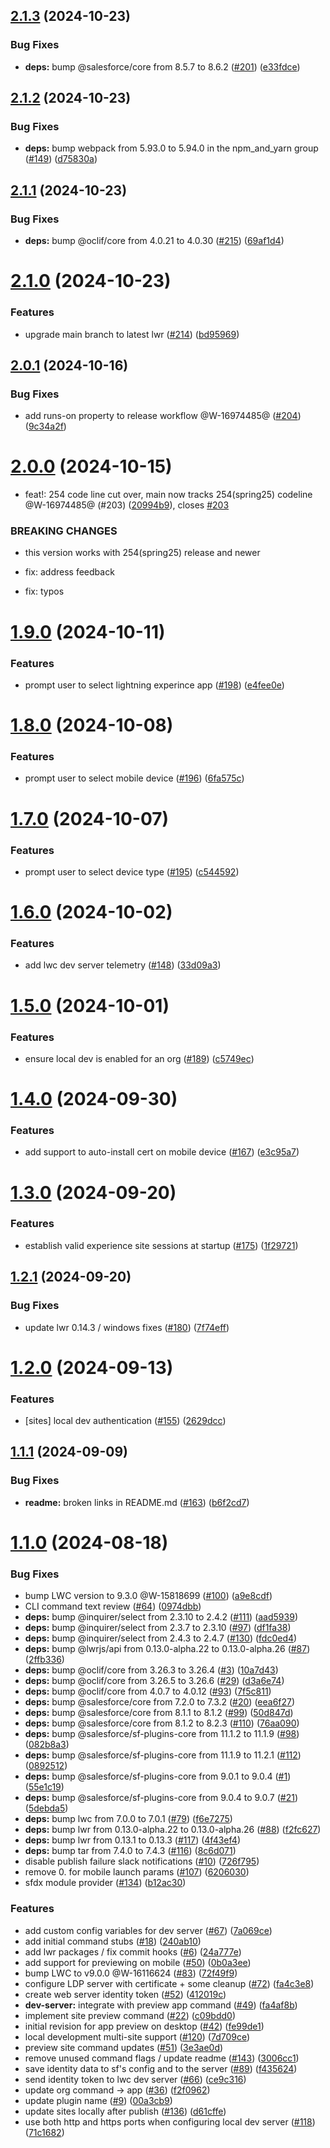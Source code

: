 ## [2.1.3](https://github.com/salesforcecli/plugin-lightning-dev/compare/2.1.2...2.1.3) (2024-10-23)

### Bug Fixes

- **deps:** bump @salesforce/core from 8.5.7 to 8.6.2 ([#201](https://github.com/salesforcecli/plugin-lightning-dev/issues/201)) ([e33fdce](https://github.com/salesforcecli/plugin-lightning-dev/commit/e33fdcef1158971b1fc4f39ac9a3537f8bb80b50))

## [2.1.2](https://github.com/salesforcecli/plugin-lightning-dev/compare/2.1.1...2.1.2) (2024-10-23)

### Bug Fixes

- **deps:** bump webpack from 5.93.0 to 5.94.0 in the npm_and_yarn group ([#149](https://github.com/salesforcecli/plugin-lightning-dev/issues/149)) ([d75830a](https://github.com/salesforcecli/plugin-lightning-dev/commit/d75830a3c9fb3308681e832f33c624c6550fc852))

## [2.1.1](https://github.com/salesforcecli/plugin-lightning-dev/compare/2.1.0...2.1.1) (2024-10-23)

### Bug Fixes

- **deps:** bump @oclif/core from 4.0.21 to 4.0.30 ([#215](https://github.com/salesforcecli/plugin-lightning-dev/issues/215)) ([69af1d4](https://github.com/salesforcecli/plugin-lightning-dev/commit/69af1d453c124b4a64fdd65be8ce70b4f016b9d3))

# [2.1.0](https://github.com/salesforcecli/plugin-lightning-dev/compare/2.0.1...2.1.0) (2024-10-23)

### Features

- upgrade main branch to latest lwr ([#214](https://github.com/salesforcecli/plugin-lightning-dev/issues/214)) ([bd95969](https://github.com/salesforcecli/plugin-lightning-dev/commit/bd9596927654495d73b61d01460edace0b632c8e))

## [2.0.1](https://github.com/salesforcecli/plugin-lightning-dev/compare/2.0.0...2.0.1) (2024-10-16)

### Bug Fixes

- add runs-on property to release workflow @W-16974485@ ([#204](https://github.com/salesforcecli/plugin-lightning-dev/issues/204)) ([9c34a2f](https://github.com/salesforcecli/plugin-lightning-dev/commit/9c34a2f80164aca498d702d5e8bb06cb1b87da49))

# [2.0.0](https://github.com/salesforcecli/plugin-lightning-dev/compare/1.9.0...2.0.0) (2024-10-15)

- feat!: 254 code line cut over, main now tracks 254(spring25) codeline @W-16974485@ (#203) ([20994b9](https://github.com/salesforcecli/plugin-lightning-dev/commit/20994b90f23635e43cb780a3d359ca1fb3b688dd)), closes [#203](https://github.com/salesforcecli/plugin-lightning-dev/issues/203)

### BREAKING CHANGES

- this version works with 254(spring25) release and newer

- fix: address feedback

- fix: typos

# [1.9.0](https://github.com/salesforcecli/plugin-lightning-dev/compare/1.8.0...1.9.0) (2024-10-11)

### Features

- prompt user to select lightning experince app ([#198](https://github.com/salesforcecli/plugin-lightning-dev/issues/198)) ([e4fee0e](https://github.com/salesforcecli/plugin-lightning-dev/commit/e4fee0e978e6362fcca1244d713b6722123e7562))

# [1.8.0](https://github.com/salesforcecli/plugin-lightning-dev/compare/1.7.0...1.8.0) (2024-10-08)

### Features

- prompt user to select mobile device ([#196](https://github.com/salesforcecli/plugin-lightning-dev/issues/196)) ([6fa575c](https://github.com/salesforcecli/plugin-lightning-dev/commit/6fa575c5df5f49b16ef57f4ddfa06efec0393f65))

# [1.7.0](https://github.com/salesforcecli/plugin-lightning-dev/compare/1.6.0...1.7.0) (2024-10-07)

### Features

- prompt user to select device type ([#195](https://github.com/salesforcecli/plugin-lightning-dev/issues/195)) ([c544592](https://github.com/salesforcecli/plugin-lightning-dev/commit/c54459285ff9d9e2ed072588a2aadeb47b4c56c1))

# [1.6.0](https://github.com/salesforcecli/plugin-lightning-dev/compare/1.5.0...1.6.0) (2024-10-02)

### Features

- add lwc dev server telemetry ([#148](https://github.com/salesforcecli/plugin-lightning-dev/issues/148)) ([33d09a3](https://github.com/salesforcecli/plugin-lightning-dev/commit/33d09a311560a1b7597f80001bff995661896643))

# [1.5.0](https://github.com/salesforcecli/plugin-lightning-dev/compare/1.4.0...1.5.0) (2024-10-01)

### Features

- ensure local dev is enabled for an org ([#189](https://github.com/salesforcecli/plugin-lightning-dev/issues/189)) ([c5749ec](https://github.com/salesforcecli/plugin-lightning-dev/commit/c5749eca230097c5b3d57d18d4967df8408e1cfa))

# [1.4.0](https://github.com/salesforcecli/plugin-lightning-dev/compare/1.3.0...1.4.0) (2024-09-30)

### Features

- add support to auto-install cert on mobile device ([#167](https://github.com/salesforcecli/plugin-lightning-dev/issues/167)) ([e3c95a7](https://github.com/salesforcecli/plugin-lightning-dev/commit/e3c95a780cabad924ecf9870c6d1881bbcfbea11))

# [1.3.0](https://github.com/salesforcecli/plugin-lightning-dev/compare/1.2.1...1.3.0) (2024-09-20)

### Features

- establish valid experience site sessions at startup ([#175](https://github.com/salesforcecli/plugin-lightning-dev/issues/175)) ([1f29721](https://github.com/salesforcecli/plugin-lightning-dev/commit/1f29721e710524bce1508672167aab53678db08d))

## [1.2.1](https://github.com/salesforcecli/plugin-lightning-dev/compare/1.2.0...1.2.1) (2024-09-20)

### Bug Fixes

- update lwr 0.14.3 / windows fixes ([#180](https://github.com/salesforcecli/plugin-lightning-dev/issues/180)) ([7f74eff](https://github.com/salesforcecli/plugin-lightning-dev/commit/7f74effc23898ee18d226ce1b7bd8130b0bd954d))

# [1.2.0](https://github.com/salesforcecli/plugin-lightning-dev/compare/1.1.1...1.2.0) (2024-09-13)

### Features

- [sites] local dev authentication ([#155](https://github.com/salesforcecli/plugin-lightning-dev/issues/155)) ([2629dcc](https://github.com/salesforcecli/plugin-lightning-dev/commit/2629dcc6dd519894fc69f66f57827357ece0f6c8))

## [1.1.1](https://github.com/salesforcecli/plugin-lightning-dev/compare/1.1.0...1.1.1) (2024-09-09)

### Bug Fixes

- **readme:** broken links in README.md ([#163](https://github.com/salesforcecli/plugin-lightning-dev/issues/163)) ([b6f2cd7](https://github.com/salesforcecli/plugin-lightning-dev/commit/b6f2cd7d7bffbdf1cf2b98e8b37104aa51c385f6))

# [1.1.0](https://github.com/salesforcecli/plugin-lightning-dev/compare/55e1c19e84b534ecd35824f651c6f6b85c3eec1e...1.1.0) (2024-08-18)

### Bug Fixes

- bump LWC version to 9.3.0 @W-15818699 ([#100](https://github.com/salesforcecli/plugin-lightning-dev/issues/100)) ([a9e8cdf](https://github.com/salesforcecli/plugin-lightning-dev/commit/a9e8cdf576ff966692e9d68d604b9431dac7223b))
- CLI command text review ([#64](https://github.com/salesforcecli/plugin-lightning-dev/issues/64)) ([0974dbb](https://github.com/salesforcecli/plugin-lightning-dev/commit/0974dbb4da8262f40339d95115023d82de6eacfa))
- **deps:** bump @inquirer/select from 2.3.10 to 2.4.2 ([#111](https://github.com/salesforcecli/plugin-lightning-dev/issues/111)) ([aad5939](https://github.com/salesforcecli/plugin-lightning-dev/commit/aad5939de3d2832d317b137d05072aedda2c6903))
- **deps:** bump @inquirer/select from 2.3.7 to 2.3.10 ([#97](https://github.com/salesforcecli/plugin-lightning-dev/issues/97)) ([df1fa38](https://github.com/salesforcecli/plugin-lightning-dev/commit/df1fa38124c0576dd15f3410ae39f377cee93546))
- **deps:** bump @inquirer/select from 2.4.3 to 2.4.7 ([#130](https://github.com/salesforcecli/plugin-lightning-dev/issues/130)) ([fdc0ed4](https://github.com/salesforcecli/plugin-lightning-dev/commit/fdc0ed4a82be57713799cfbab42d3b8bb8b49fb9))
- **deps:** bump @lwrjs/api from 0.13.0-alpha.22 to 0.13.0-alpha.26 ([#87](https://github.com/salesforcecli/plugin-lightning-dev/issues/87)) ([2ffb336](https://github.com/salesforcecli/plugin-lightning-dev/commit/2ffb336afe5c659024f266f043ba6e9965cb86f6))
- **deps:** bump @oclif/core from 3.26.3 to 3.26.4 ([#3](https://github.com/salesforcecli/plugin-lightning-dev/issues/3)) ([10a7d43](https://github.com/salesforcecli/plugin-lightning-dev/commit/10a7d43632f8e39397c722d3d99fee222b354b1c))
- **deps:** bump @oclif/core from 3.26.5 to 3.26.6 ([#29](https://github.com/salesforcecli/plugin-lightning-dev/issues/29)) ([d3a6e74](https://github.com/salesforcecli/plugin-lightning-dev/commit/d3a6e749a06f9367d08f25b08b8ed98363fda00a))
- **deps:** bump @oclif/core from 4.0.7 to 4.0.12 ([#93](https://github.com/salesforcecli/plugin-lightning-dev/issues/93)) ([7f5c811](https://github.com/salesforcecli/plugin-lightning-dev/commit/7f5c811ad13fab06249ee1b0c81044fcf2eede36))
- **deps:** bump @salesforce/core from 7.2.0 to 7.3.2 ([#20](https://github.com/salesforcecli/plugin-lightning-dev/issues/20)) ([eea6f27](https://github.com/salesforcecli/plugin-lightning-dev/commit/eea6f274e488062c572192e33ddc1fc25709704a))
- **deps:** bump @salesforce/core from 8.1.1 to 8.1.2 ([#99](https://github.com/salesforcecli/plugin-lightning-dev/issues/99)) ([50d847d](https://github.com/salesforcecli/plugin-lightning-dev/commit/50d847dafb5da5aa3ae0f35a73c8fe5c97e5091f))
- **deps:** bump @salesforce/core from 8.1.2 to 8.2.3 ([#110](https://github.com/salesforcecli/plugin-lightning-dev/issues/110)) ([76aa090](https://github.com/salesforcecli/plugin-lightning-dev/commit/76aa0905392bc7102f7539fa130d946ed5b3c33d))
- **deps:** bump @salesforce/sf-plugins-core from 11.1.2 to 11.1.9 ([#98](https://github.com/salesforcecli/plugin-lightning-dev/issues/98)) ([082b8a3](https://github.com/salesforcecli/plugin-lightning-dev/commit/082b8a38862b9b9cef9d832e76c85d743602c874))
- **deps:** bump @salesforce/sf-plugins-core from 11.1.9 to 11.2.1 ([#112](https://github.com/salesforcecli/plugin-lightning-dev/issues/112)) ([0892512](https://github.com/salesforcecli/plugin-lightning-dev/commit/0892512e02c5642d0566cca780623a597ceb4cd1))
- **deps:** bump @salesforce/sf-plugins-core from 9.0.1 to 9.0.4 ([#1](https://github.com/salesforcecli/plugin-lightning-dev/issues/1)) ([55e1c19](https://github.com/salesforcecli/plugin-lightning-dev/commit/55e1c19e84b534ecd35824f651c6f6b85c3eec1e))
- **deps:** bump @salesforce/sf-plugins-core from 9.0.4 to 9.0.7 ([#21](https://github.com/salesforcecli/plugin-lightning-dev/issues/21)) ([5debda5](https://github.com/salesforcecli/plugin-lightning-dev/commit/5debda5e5c78754cd302b5067c39f29a830832d3))
- **deps:** bump lwc from 7.0.0 to 7.0.1 ([#79](https://github.com/salesforcecli/plugin-lightning-dev/issues/79)) ([f6e7275](https://github.com/salesforcecli/plugin-lightning-dev/commit/f6e727553ed51fad0d9d6b30fe8f07ba8d414a37))
- **deps:** bump lwr from 0.13.0-alpha.22 to 0.13.0-alpha.26 ([#88](https://github.com/salesforcecli/plugin-lightning-dev/issues/88)) ([f2fc627](https://github.com/salesforcecli/plugin-lightning-dev/commit/f2fc627227c5350869de0ce4baadf1a06a8e06ac))
- **deps:** bump lwr from 0.13.1 to 0.13.3 ([#117](https://github.com/salesforcecli/plugin-lightning-dev/issues/117)) ([4f43ef4](https://github.com/salesforcecli/plugin-lightning-dev/commit/4f43ef4b158a534a66e61b0b523bd98c98c656d7))
- **deps:** bump tar from 7.4.0 to 7.4.3 ([#116](https://github.com/salesforcecli/plugin-lightning-dev/issues/116)) ([8c6d071](https://github.com/salesforcecli/plugin-lightning-dev/commit/8c6d071442f17f7cc629ac7a6888a2b539685d2b))
- disable publish failure slack notifications ([#10](https://github.com/salesforcecli/plugin-lightning-dev/issues/10)) ([726f795](https://github.com/salesforcecli/plugin-lightning-dev/commit/726f795c8e1fc9fca09198d22e5fd33dc954399e))
- remove 0. for mobile launch params ([#107](https://github.com/salesforcecli/plugin-lightning-dev/issues/107)) ([6206030](https://github.com/salesforcecli/plugin-lightning-dev/commit/6206030cef66a1b6ee015706b8e24eab1c984498))
- sfdx module provider ([#134](https://github.com/salesforcecli/plugin-lightning-dev/issues/134)) ([b12ac30](https://github.com/salesforcecli/plugin-lightning-dev/commit/b12ac307b7b4a5d961577d99303453b9efef0dd2))

### Features

- add custom config variables for dev server ([#67](https://github.com/salesforcecli/plugin-lightning-dev/issues/67)) ([7a069ce](https://github.com/salesforcecli/plugin-lightning-dev/commit/7a069ce9e4ec047b6c2bb8f64f6560d7eae41da6))
- add initial command stubs ([#18](https://github.com/salesforcecli/plugin-lightning-dev/issues/18)) ([240ab10](https://github.com/salesforcecli/plugin-lightning-dev/commit/240ab10cce9bd0207f5d5c344b5d43fa54df6b33))
- add lwr packages / fix commit hooks ([#6](https://github.com/salesforcecli/plugin-lightning-dev/issues/6)) ([24a777e](https://github.com/salesforcecli/plugin-lightning-dev/commit/24a777e60fca23064b97035190fbb98729f36b6f))
- add support for previewing on mobile ([#50](https://github.com/salesforcecli/plugin-lightning-dev/issues/50)) ([0b0a3ee](https://github.com/salesforcecli/plugin-lightning-dev/commit/0b0a3ee1a9c3ad95275bbbcbe63c5694e60d2402))
- bump LWC to v9.0.0 @W-16116624 ([#83](https://github.com/salesforcecli/plugin-lightning-dev/issues/83)) ([72f49f9](https://github.com/salesforcecli/plugin-lightning-dev/commit/72f49f9ccb26e3ea10792d795d75221ae2d60ed2))
- configure LDP server with certificate + some cleanup ([#72](https://github.com/salesforcecli/plugin-lightning-dev/issues/72)) ([fa4c3e8](https://github.com/salesforcecli/plugin-lightning-dev/commit/fa4c3e831fb532c90fa807e1e99e7eb25de917df))
- create web server identity token ([#52](https://github.com/salesforcecli/plugin-lightning-dev/issues/52)) ([412019c](https://github.com/salesforcecli/plugin-lightning-dev/commit/412019c01a65310c437cd0e28ecf7f6c55a71f5d))
- **dev-server:** integrate with preview app command ([#49](https://github.com/salesforcecli/plugin-lightning-dev/issues/49)) ([fa4af8b](https://github.com/salesforcecli/plugin-lightning-dev/commit/fa4af8b5175e45b295d54efd7d2ec6c56fde6bf7))
- implement site preview command ([#22](https://github.com/salesforcecli/plugin-lightning-dev/issues/22)) ([c09bdd0](https://github.com/salesforcecli/plugin-lightning-dev/commit/c09bdd078019f0db0dc22f82d2fdd1665dba1934))
- initial revision for app preview on desktop ([#42](https://github.com/salesforcecli/plugin-lightning-dev/issues/42)) ([fe99de1](https://github.com/salesforcecli/plugin-lightning-dev/commit/fe99de1942142319470884d0e00f0e72ab4d50e6))
- local development multi-site support ([#120](https://github.com/salesforcecli/plugin-lightning-dev/issues/120)) ([7d709ce](https://github.com/salesforcecli/plugin-lightning-dev/commit/7d709ce1501b32631cc3ceb14ee70c92fb9dbabc))
- preview site command updates ([#51](https://github.com/salesforcecli/plugin-lightning-dev/issues/51)) ([3e3ae0d](https://github.com/salesforcecli/plugin-lightning-dev/commit/3e3ae0d31cd9fcb2ae51972ba75430d34eab9bd7))
- remove unused command flags / update readme ([#143](https://github.com/salesforcecli/plugin-lightning-dev/issues/143)) ([3006cc1](https://github.com/salesforcecli/plugin-lightning-dev/commit/3006cc12b173ff257cb9fe415e84662a595fc418))
- save identity data to sf's config and to the server ([#89](https://github.com/salesforcecli/plugin-lightning-dev/issues/89)) ([f435624](https://github.com/salesforcecli/plugin-lightning-dev/commit/f43562430616c49f10a9fa5ec56350b680116f96))
- send identity token to lwc dev server ([#66](https://github.com/salesforcecli/plugin-lightning-dev/issues/66)) ([ce9c316](https://github.com/salesforcecli/plugin-lightning-dev/commit/ce9c316a95b09d3131dac845c6b6df2a7f152496))
- update org command -> app ([#36](https://github.com/salesforcecli/plugin-lightning-dev/issues/36)) ([f2f0962](https://github.com/salesforcecli/plugin-lightning-dev/commit/f2f0962e10e8076f0e48273e936106e526422a58))
- update plugin name ([#9](https://github.com/salesforcecli/plugin-lightning-dev/issues/9)) ([00a3cb9](https://github.com/salesforcecli/plugin-lightning-dev/commit/00a3cb9c8a9475016b5e757b9d5cd07ca59ddd39))
- update sites locally after publish ([#136](https://github.com/salesforcecli/plugin-lightning-dev/issues/136)) ([d61cffe](https://github.com/salesforcecli/plugin-lightning-dev/commit/d61cffee48e5ed57c069db319bf72f63cf425aa6))
- use both http and https ports when configuring local dev server ([#118](https://github.com/salesforcecli/plugin-lightning-dev/issues/118)) ([71c1682](https://github.com/salesforcecli/plugin-lightning-dev/commit/71c1682143a5ec45ae488f43b5bf14ab01d622b4))
